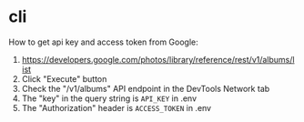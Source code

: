 # cli

How to get api key and access token from Google:

1. https://developers.google.com/photos/library/reference/rest/v1/albums/list
2. Click "Execute" button
3. Check the "/v1/albums" API endpoint in the DevTools Network tab
4. The "key" in the query string is `API_KEY` in .env
5. The "Authorization" header is `ACCESS_TOKEN` in .env
